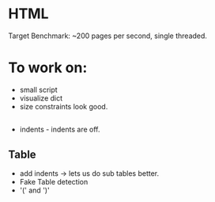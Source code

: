 # HTML


Target Benchmark:
~200 pages per second, single threaded.

# To work on:
* small script
* visualize dict
* size constraints look good.

## 
* indents - indents are off.



## Table
* add indents -> lets us do sub tables better.
* Fake Table detection
* '(' and ')'